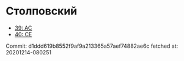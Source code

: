 # Столповский
- [39: AC](39.md)
- [40: CE](40.md)

Commit: d1ddd619b8552f9af9a213365a57aef74882ae6c
 fetched at: 20201214-080251
